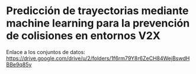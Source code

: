 # Predicción de trayectorias mediante machine learning para la prevención de colisiones en entornos V2X

Enlace a los conjuntos de datos:
https://drive.google.com/drive/u/2/folders/1f6rm79Y8r6ZeCH84WejBswdHBBe9q85y
